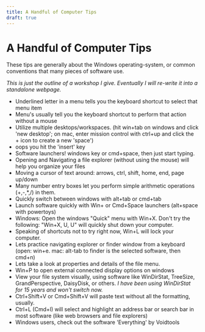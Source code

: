 ```yaml
---
title: A Handful of Computer Tips
draft: true
---
```

# A Handful of Computer Tips
These tips are generally about the Windows operating-system, or common conventions that many pieces of software use.

*This is just the outline of a workshop I give. Eventually I will re-write it into a standalone webpage.*

- Underlined letter in a menu tells you the keyboard shortcut to select that menu item
- Menu's usually tell you the keyboard shortcut to perform that action without a mouse
- Utilize multiple desktops/workspaces. (hit win+tab on windows and click 'new desktop'; on mac, enter mission control with ctrl+up and click the + icon to create a new 'space')
- oops you hit the 'insert' key
- Software launchers! windows key or cmd+space, then just start typing.
- Opening and Navigating a file explorer (without using the mouse) will help you organize your files
- Moving a cursor of text around: arrows, ctrl, shift, home, end, page up/down
- Many number entry boxes let you perform simple arithmetic operations (+,-,*,/) in them.
- Quickly switch between windows with alt+tab or cmd+tab
- Launch software quickly with Win+ or Cmd+Space launchers (alt+space with powertoys)
- Windows: Open the windows "Quick" menu with Win+X. Don't try the following: "Win+X, U, U" will quickly shut down your computer.
- Speaking of shortcuts not to try right now, Win+L will lock your computer.
- Lets practice navigating explorer or finder window from a keyboard (open: win+e. mac: alt-tab to finder is the selected software, then cmd+n)
- Lets take a look at properties and details of the file menu.
- Win+P to open external connected display options on windows
- View your file system visually, using software like WinDirStat, TreeSize, GrandPerspective, DaisyDisk, or others. *I have been using WinDirStat for 15 years and won't switch now.*
- Ctrl+Shift+V or Cmd+Shift+V will paste text without all the formatting, usually.
- Ctrl+L (Cmd+l) will select and highlight an address bar or search bar in most software (like web browsers and file explorers)
- Windows users, check out the software 'Everything' by Voidtools
